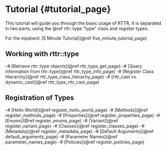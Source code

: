 Tutorial   {#tutorial_page}
========
This tutorial will guide you through the basic usage of RTTR. 
It is separated in two parts, using the @ref rttr::type "type" class and register types.

For the inpatient:
[5 Minute Tutorial](@ref five_minute_tutorial_page)

Working with rttr::type
-----------------------
-# [Retrieve rttr::type objects](@ref rttr_type_get_page)
-# [Query information from rttr::type](@ref rttr_type_info_page)
-# [Register Class Hierarchy](@ref rttr_type_class_hierachy_page)
-# [rttr_cast vs. dynamic_cast](@ref rttr_type_rttr_cast_page)

Registration of Types
-------------
-# [Hello World](@ref register_hello_world_page)
-# [Methods](@ref register_methods_page)
-# [Properties](@ref register_properties_page)
-# [Enums](@ref register_enums_page)
-# [Variant](@ref register_variant_page)
-# [Classes](@ref register_classes_page)
-# [Metadata](@ref register_metadata_page)
-# [Default Arguments](@ref default_arguments_page)
-# [Parameter Names](@ref parameter_names_page)
-# [Policies](@ref register_policies_page)
